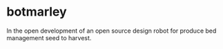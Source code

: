 # botmarley
In the open development of an open source design robot for produce bed management seed to harvest.
